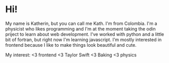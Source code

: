 # Hi!

My name is Katherin, but you can call me Kath. I'm from Colombia.
I'm a physicist who likes programming and I'm at the moment taking the odin priject to learn about web development.
I've worked with python and a little bit of fortran, but right now I'm learning javascript.
I'm mostly interested in frontend because I like to make things look beautiful and cute.

My interest:
  <3 frontend
  <3 Taylor Swift
  <3 Baking 
  <3 physics
